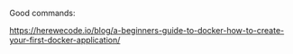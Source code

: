 

Good commands:

https://herewecode.io/blog/a-beginners-guide-to-docker-how-to-create-your-first-docker-application/